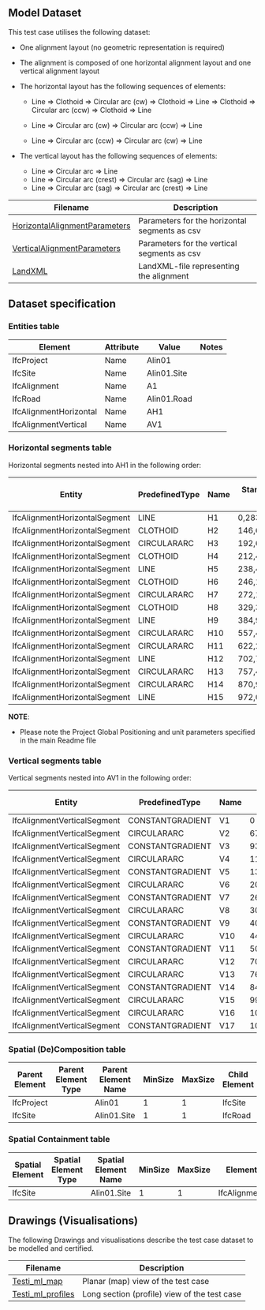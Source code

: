 ## Model Dataset
This test case utilises the following dataset:

- One alignment layout (no geometric representation is required)
- The alignment is composed of one horizontal alignment layout and one vertical alignment layout
- The horizontal layout has the following sequences of elements:

  - Line => Clothoid => Circular arc (cw) => Clothoid => Line => Clothoid => Circular arc (ccw) => Clothoid => Line

  - Line => Circular arc (cw) => Circular arc (ccw) => Line

  - Line => Circular arc (ccw) => Circular arc (cw) => Line
- The vertical layout has the following sequences of elements:

  - Line => Circular arc => Line
  - Line => Circular arc (crest) => Circular arc (sag) => Line
  - Line => Circular arc (sag) => Circular arc (crest) => Line



| Filename                                                     | Description                                   |
| ------------------------------------------------------------ | --------------------------------------------- |
| [HorizontalAlignmentParameters](./HorizontalAlignmentParameters.csv) | Parameters for the horizontal segments as csv |
| [VerticalAlignmentParameters](./VerticalAlignmentParameters.csv) | Parameters for the vertical segments as csv   |
| [LandXML](./Testi_101_ml.xml)                                | LandXML-file representing the alignment       |

## Dataset specification

### Entities table

| **Element**            | **Attribute** | **Value**   | **Notes** |
| ---------------------- | ------------- | ----------- | --------- |
| IfcProject             | Name          | Alin01      |           |
| IfcSite                | Name          | Alin01.Site |           |
| IfcAlignment           | Name          | A1          |           |
| IfcRoad                | Name          | Alin01.Road |           |
| IfcAlignmentHorizontal | Name          | AH1         |           |
| IfcAlignmentVertical   | Name          | AV1         |           |

### Horizontal segments table

Horizontal segments nested into AH1 in the following order:

| Entity                        | PredefinedType | Name | Start Point X | Start Point Y | Start Direction | Start Radius Of Curvature | End Radius Of Curvature | Segment Length |
| ----------------------------- | -------------- | ---- | ------------- | ------------- | --------------- | ------------------------- | ----------------------- | -------------- |
| IfcAlignmentHorizontalSegment | LINE           | H1   | 0,283714      | 18,750471     | 0,712199896     | 0                         | 0                       | 193,4232       |
| IfcAlignmentHorizontalSegment | CLOTHOID       | H2   | 146,690778    | 145,152631    | 0,712199906     | 0                         | 200                     | 63,845         |
| IfcAlignmentHorizontalSegment | CIRCULARARC    | H3   | 192,677965    | 189,335669    | 0,871812399     | 200                       | 200                     | 34,420584      |
| IfcAlignmentHorizontalSegment | CLOTHOID       | H4   | 212,454617    | 217,455754    | 1,043915278     | 200                       | 0                       | 63,845         |
| IfcAlignmentHorizontalSegment | LINE           | H5   | 238,485471    | 275,673937    | 1,203527843     | 0                         | 0                       | 21,346852      |
| IfcAlignmentHorizontalSegment | CLOTHOID       | H6   | 246,15043     | 295,597202    | 1,20352782      | 0                         | -200                    | 63,845         |
| IfcAlignmentHorizontalSegment | CIRCULARARC    | H7   | 272,181284    | 353,815386    | 1,04391532      | -200                      | -200                    | 85,355704      |
| IfcAlignmentHorizontalSegment | CLOTHOID       | H8   | 329,316712    | 416,355174    | 0,617136819     | -200                      | 0                       | 63,845         |
| IfcAlignmentHorizontalSegment | LINE           | H9   | 384,951684    | 447,527472    | 0,457524298     | 0                         | 0                       | 192,323738     |
| IfcAlignmentHorizontalSegment | CIRCULARARC    | H10  | 557,494701    | 532,482327    | 0,457524293     | 200                       | 200                     | 82,814142      |
| IfcAlignmentHorizontalSegment | CIRCULARARC    | H11  | 622,220317    | 583,190771    | 0,871595018     | -200                      | -200                    | 100,11889      |
| IfcAlignmentHorizontalSegment | LINE           | H12  | 702,781991    | 640,862461    | 0,371000558     | 0                         | 0                       | 58,659577      |
| IfcAlignmentHorizontalSegment | CIRCULARARC    | H13  | 757,450667    | 662,129379    | 0,371000555     | -200                      | -200                    | 115,440984     |
| IfcAlignmentHorizontalSegment | CIRCULARARC    | H14  | 870,909519    | 671,499388    | 6,076980939     | 200                       | 200                     | 102,335082     |
| IfcAlignmentHorizontalSegment | LINE           | H15  | 972,00724     | 676,521331    | 0,305471033     | 0                         | 0                       | 28,790227      |

**NOTE**:

- Please note the Project Global Positioning and unit parameters specified in the main Readme file

### Vertical segments table

Vertical segments nested into AV1 in the following order:

| Entity                      | PredefinedType   | Name | Start Dist Along | Horizontal Length | Start Height | Start Gradient | End Gradient | RadiusOfCurvature |
| --------------------------- | ---------------- | ---- | ---------------- | ----------------- | ------------ | -------------- | ------------ | ----------------- |
| IfcAlignmentVerticalSegment | CONSTANTGRADIENT | V1   | 0                | 67,96662759       | 43,475329    | -0,007734105   | -0,007734105 | 0                 |
| IfcAlignmentVerticalSegment | CIRCULARARC      | V2   | 67,96662759      | 25,56006049       | 42,94966796  | -0,007734105   | -0,093338018 | -300              |
| IfcAlignmentVerticalSegment | CONSTANTGRADIENT | V3   | 93,52668809      | 20,39853177       | 41,66031927  | -0,093338018   | -0,093338018 | 0                 |
| IfcAlignmentVerticalSegment | CIRCULARARC      | V4   | 113,9252199      | 21,6842049        | 39,75636075  | -0,093338018   | -0,020657799 | 300               |
| IfcAlignmentVerticalSegment | CONSTANTGRADIENT | V5   | 135,6094248      | 68,62574308       | 38,52203122  | -0,020657799   | -0,020657799 | 0                 |
| IfcAlignmentVerticalSegment | CIRCULARARC      | V6   | 204,2351678      | 56,93193013       | 37,10437443  | -0,020657799   | 0,007812811  | 2000              |
| IfcAlignmentVerticalSegment | CONSTANTGRADIENT | V7   | 261,167098       | 46,44967561       | 36,73880354  | 0,007812811    | 0,007812811  | 0                 |
| IfcAlignmentVerticalSegment | CIRCULARARC      | V8   | 307,6167736      | 101,9005629       | 37,10170608  | 0,007812811    | 0,048630199  | 2500              |
| IfcAlignmentVerticalSegment | CONSTANTGRADIENT | V9   | 409,5173365      | 30,59165499       | 39,97629696  | 0,048630199    | 0,048630199  | 0                 |
| IfcAlignmentVerticalSegment | CIRCULARARC      | V10  | 440,1089914      | 64,02882141       | 41,46397522  | 0,048630199    | -0,01545787  | -1000             |
| IfcAlignmentVerticalSegment | CONSTANTGRADIENT | V11  | 504,1378129      | 203,5716837       | 42,52487872  | -0,01545787    | -0,01545787  | 0                 |
| IfcAlignmentVerticalSegment | CIRCULARARC      | V12  | 707,7094965      | 55,84829226       | 39,3780941   | -0,01545787    | -0,071486276 | -1000             |
| IfcAlignmentVerticalSegment | CIRCULARARC      | V13  | 763,5577815      | 76,62507339       | 36,95215385  | -0,071486276   | 0,005320833  | 1000              |
| IfcAlignmentVerticalSegment | CONSTANTGRADIENT | V14  | 840,1828549      | 152,3446543       | 34,42091694  | 0,005320833    | 0,005320833  | 0                 |
| IfcAlignmentVerticalSegment | CIRCULARARC      | V15  | 992,5275091      | 36,817362         | 35,23151739  | 0,005320833    | 0,023736122  | 2000              |
| IfcAlignmentVerticalSegment | CIRCULARARC      | V16  | 1029,344877      | 52,56256394       | 35,76637241  | 0,023736122    | -0,028845118 | -1000             |
| IfcAlignmentVerticalSegment | CONSTANTGRADIENT | V17  | 1081,907441      | 188,5015408       | 35,6321942   | -0,028845118   | -0,028845118 | 0                 |

### Spatial (De)Composition table

| **Parent Element** | **Parent Element Type** | **Parent Element Name** | **MinSize** | **MaxSize** | **Child Element** | **Child Element Type** | **Child Element Name** |
| ------------------ | ----------------------- | ----------------------- | ----------- | ----------- | ----------------- | ---------------------- | ---------------------- |
| IfcProject         |                         | Alin01                  | 1           | 1           | IfcSite           |                        | Alin01.Site            |
| IfcSite            |                         | Alin01.Site             | 1           | 1           | IfcRoad           |                        | Allin01.Road           |

### Spatial Containment table

| **Spatial Element** | **Spatial Element Type** | **Spatial Element Name** | **MinSize** | **MaxSize** | **Element**  | **Element Type** | **Element Name** |
| ------------------- | ------------------------ | ------------------------ | ----------- | ----------- | ------------ | ---------------- | ---------------- |
| IfcSite             |                          | Alin01.Site              | 1           | 1           | IfcAlignment |                  | A1               |

## Drawings (Visualisations)

The following Drawings and visualisations describe the test case dataset to be modelled and certified.

| Filename                                     | Description                                  |
| -------------------------------------------- | -------------------------------------------- |
| [Testi_ml_map](./Testi_ml_map.pdf)           | Planar (map) view of the test case           |
| [Testi_ml_profiles](./Testi_ml_profiles.pdf) | Long section (profile) view of the test case |


## 
